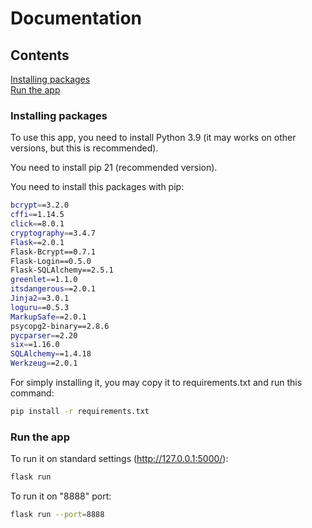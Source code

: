 # Documentation



## Contents

[Installing packages](#Installing-packages)  
[Run the app](#Run-the-app)






### Installing packages

To use this app, you need to install Python 3.9 (it may works on other versions, but this is recommended).

You need to install pip 21 (recommended version).

You need to install this packages with pip:

```bash
bcrypt==3.2.0
cffi==1.14.5
click==8.0.1
cryptography==3.4.7
Flask==2.0.1
Flask-Bcrypt==0.7.1
Flask-Login==0.5.0
Flask-SQLAlchemy==2.5.1
greenlet==1.1.0
itsdangerous==2.0.1
Jinja2==3.0.1
loguru==0.5.3
MarkupSafe==2.0.1
psycopg2-binary==2.8.6
pycparser==2.20
six==1.16.0
SQLAlchemy==1.4.18
Werkzeug==2.0.1
```

For simply installing it, you may copy it to requirements.txt and run this command:

```bash
pip install -r requirements.txt
```





### Run the app

To run it on standard settings (http://127.0.0.1:5000/):

```bash
flask run
```

To run it on "8888" port:
```bash
flask run --port=8888
```

